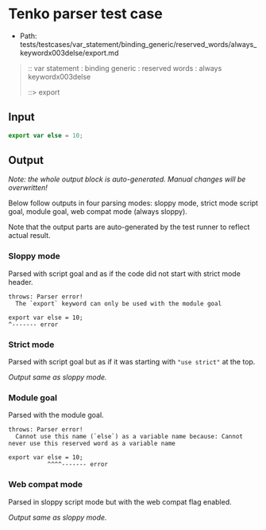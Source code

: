# Tenko parser test case

- Path: tests/testcases/var_statement/binding_generic/reserved_words/always_keywordx003delse/export.md

> :: var statement : binding generic : reserved words : always keywordx003delse
>
> ::> export

## Input

`````js
export var else = 10;
`````

## Output

_Note: the whole output block is auto-generated. Manual changes will be overwritten!_

Below follow outputs in four parsing modes: sloppy mode, strict mode script goal, module goal, web compat mode (always sloppy).

Note that the output parts are auto-generated by the test runner to reflect actual result.

### Sloppy mode

Parsed with script goal and as if the code did not start with strict mode header.

`````
throws: Parser error!
  The `export` keyword can only be used with the module goal

export var else = 10;
^------- error
`````

### Strict mode

Parsed with script goal but as if it was starting with `"use strict"` at the top.

_Output same as sloppy mode._

### Module goal

Parsed with the module goal.

`````
throws: Parser error!
  Cannot use this name (`else`) as a variable name because: Cannot never use this reserved word as a variable name

export var else = 10;
           ^^^^------- error
`````


### Web compat mode

Parsed in sloppy script mode but with the web compat flag enabled.

_Output same as sloppy mode._
